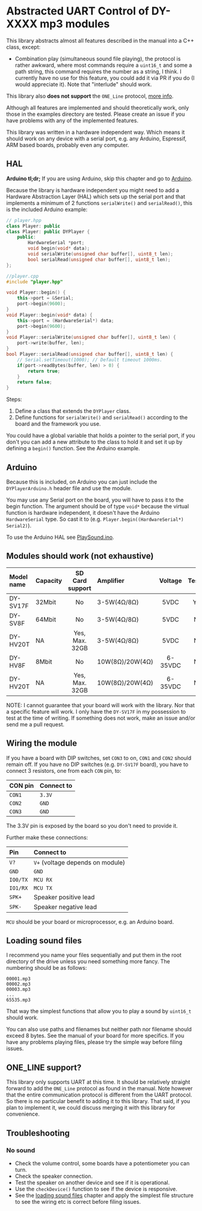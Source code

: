 # Abstracted UART Control of DY-XXXX mp3 modules

This library abstracts almost all features described in the manual into a C++
class, except: 

- Combination play (simultaneous sound file playing), the protocol is rather
  awkward, where most commands require a `uint16_t` and some a path string, 
  this command requires the number as a string, I think. I currently have no use
  for this feature, you could add it via PR if you do (I would appreciate it).
  Note that "interlude" should work.

This library also __does not support__ the `ONE_Line` protocol, 
[more info](#one_line-support). 

Although all features are implemented and should theoretically work, only 
those in the examples directory are tested. Please create an issue if you have
problems with any of the implemented features.

This library was written in a hardware independent way. Which means it should
work on any device with a serial port, e.g. any Arduino, Espressif, ARM based 
boards, probably even any computer. 

## HAL

__Arduino tl;dr;__
If you are using Arduino, skip this chapter and go to [Arduino](#arduino).

Because the library is hardware independent you might need to add a Hardware
Abstraction Layer (HAL) which sets up the serial port and that implements a 
minimum of 2 functions `serialWrite()` and `serialRead()`, this is the included
Arduino example: 

``` C++
// player.hpp
class Player: public    
class Player: public DYPlayer {
    public:
        HardwareSerial *port;
        void begin(void* data);
        void serialWrite(unsigned char buffer[], uint8_t len);
        bool serialRead(unsigned char buffer[], uint8_t len);
};

//player.cpp
#include "player.hpp"

void Player::begin() {
    this->port = &Serial;
    port->begin(9600);
}
void Player::begin(void* data) {
    this->port = (HardwareSerial*) data;
    port->begin(9600);
}    
void Player::serialWrite(unsigned char buffer[], uint8_t len) {
    port->write(buffer, len);
}
bool Player::serialRead(unsigned char buffer[], uint8_t len) {
    // Serial.setTimeout(1000); // Default timeout 1000ms.
    if(port->readBytes(buffer, len) > 0) {
        return true;
    }
    return false;
}
```

Steps: 

1. Define a class that extends the `DYPlayer` class.
2. Define functions for `serialWrite()` and `serialRead()` according to the 
   board and the framework you use.

You could have a global variable that holds a pointer to the serial port, if
you don't you can add a new attribute to the class to hold it and set it up by
defining a `begin()` function. See the Arduino example.

## Arduino

Because this is included, on Arduino you can just include the
`DYPlayerArduino.h` header file and use the module.

You may use any Serial port on the board, you will have to pass it to the begin
function. The argument should be of type `void*` because the virtual function
is hardware independent, it doesn't have the Arduino `HardwareSerial` type. So
cast it to (e.g. `Player.begin((HardwareSerial*) Serial2)`).

To use the Arduino HAL see [PlaySound.ino](examples/PlaySound/PlaySound.ino).

## Modules should work (not exhaustive)

| Model name | Capacity | SD Card support | Amplifier       | Voltage | Tested |
|:-----------|:---------|:---------------:|:----------------|:-------:|:------:|
| DY-SV17F   | 32Mbit   | No              | 3-5W(4Ω/8Ω)     | 5VDC    | Yes    |
| DY-SV8F    | 64Mbit   | No              | 3-5W(4Ω/8Ω)     | 5VDC    | No     |
| DY-HV20T   | NA       | Yes, Max. 32GB  | 3-5W(4Ω/8Ω)     | 5VDC    | No     |
| DY-HV8F    | 8Mbit    | No              | 10W(8Ω)/20W(4Ω) | 6-35VDC | No     |
| DY-HV20T   | NA       | Yes, Max. 32GB  | 10W(8Ω)/20W(4Ω) | 6-35VDC | No     |

NOTE: I cannot guarantee that your board will work with the library. Nor that
a specific feature will work. I only have the `DY-SV17F` in my possession to
test at the time of writing. If something does not work, make an issue and/or
send me a pull request. 

## Wiring the module

If you have a board with DIP switches, set `CON3` to on, `CON1` and `CON2`
should remain off. If you have no DIP switches (e.g. `DY-SV17F` board), you have
to connect 3 resistors, one from each `CON` pin, to:

| CON pin    | Connect to |
|:-----------|:-----------|
| `CON1`     | `3.3V`     |
| `CON2`     | `GND`      |
| `CON3`     | `GND`      |

The 3.3V pin is exposed by the board so you don't need to provide it.

Further make these connections:

| Pin      | Connect to                       |
|:---------|:---------------------------------|
| `V?`     | `V+` (voltage depends on module) |
| `GND`    | `GND`                            |
| `IO0/TX` | `MCU RX`                         |
| `IO1/RX` | `MCU TX`                         |
| `SPK+`   | Speaker positive lead            |
| `SPK-`   | Speaker negative lead            |

`MCU` should be your board or microprocessor, e.g. an Arduino board.

## Loading sound files

I recommend you name your files sequentially and put them in the root directory
of the drive unless you need something more fancy. The numbering should be as
follows:

```
00001.mp3
00002.mp3
00003.mp3
...
65535.mp3
```

That way the simplest functions that allow you to play a sound by `uint16_t`
should work.

You can also use paths and filenames but neither path nor filename should 
exceed 8 bytes. See the manual of your board for more specifics. If you have any
problems playing files, please try the simple way before filing issues.

## ONE_LINE support?

This library only supports UART at this time. It should be relatively straight
forward to add the `ONE_Line` protocol as found in the manual. Note however that
the entire communication protocol is different from the UART protocol. So there
is no particular benefit to adding it to this library. That said, if you plan
to implement it, we could discuss merging it with this library for convenience.

## Troubleshooting

### No sound

- Check the volume control, some boards have a potentiometer you can turn.
- Check the speaker connection.
- Test the speaker on another device and see if it is operational.
- Use the `checkDevice()` function to see if the device is responsive.
- See the [loading sound files](#loading-sound-files) chapter and apply the 
  simplest file structure to see the wiring etc is correct before filing issues.

